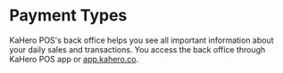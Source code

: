 # **Payment Types**

KaHero POS's back office helps you see all important information about your daily sales and transactions. You access the back office through KaHero POS app or <a href="https://app.kahero.co/">app.kahero.co</a>.
